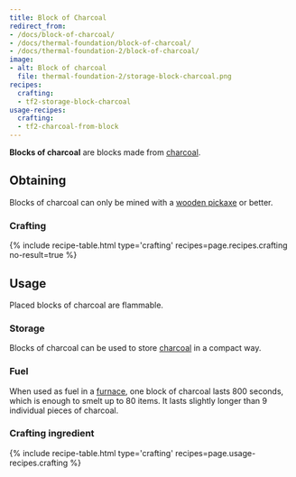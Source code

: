 ```yaml
---
title: Block of Charcoal
redirect_from:
- /docs/block-of-charcoal/
- /docs/thermal-foundation/block-of-charcoal/
- /docs/thermal-foundation-2/block-of-charcoal/
image:
- alt: Block of charcoal
  file: thermal-foundation-2/storage-block-charcoal.png
recipes:
  crafting:
  - tf2-storage-block-charcoal
usage-recipes:
  crafting:
  - tf2-charcoal-from-block
---
```


**Blocks of charcoal** are blocks made from
[charcoal](https://minecraft.gamepedia.com/Charcoal).


Obtaining
---------

Blocks of charcoal can only be mined with a [wooden
pickaxe](https://minecraft.gamepedia.com/Pickaxe) or better.

### Crafting
{% include recipe-table.html type='crafting' recipes=page.recipes.crafting no-result=true %}


Usage
-----

Placed blocks of charcoal are flammable.

### Storage
Blocks of charcoal can be used to store
[charcoal](https://minecraft.gamepedia.com/Charcoal) in a compact way.

### Fuel
When used as fuel in a [furnace](https://minecraft.gamepedia.com/Furnace), one
block of charcoal lasts 800 seconds, which is enough to smelt up to 80 items. It
lasts slightly longer than 9 individual pieces of charcoal.

### Crafting ingredient
{% include recipe-table.html type='crafting' recipes=page.usage-recipes.crafting %}
